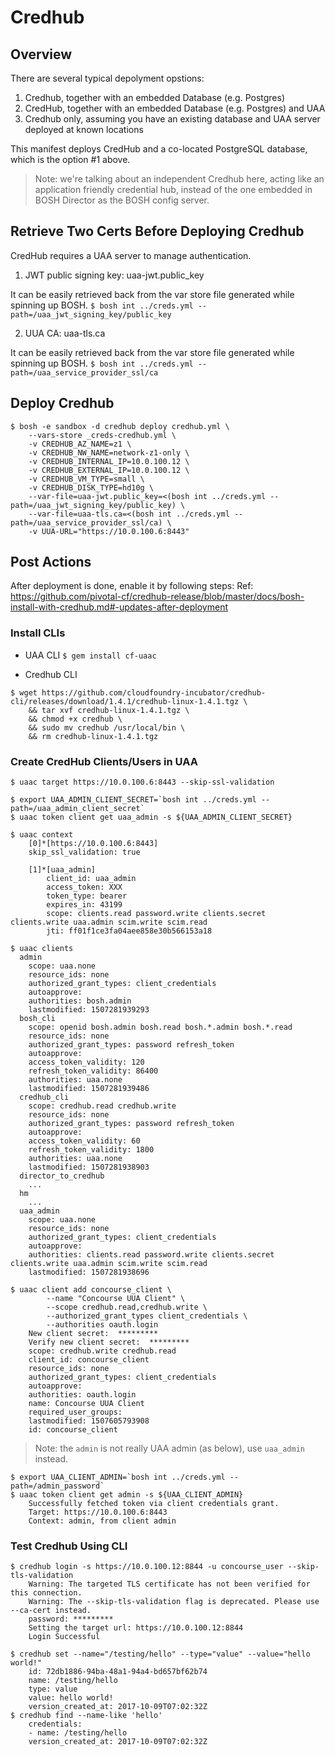 
# Credhub


## Overview

There are several typical depolyment opstions:

1. Credhub, together with an embedded Database (e.g. Postgres)
2. CredHub, together with an embedded Database (e.g. Postgres) and UAA
3. Credhub only, assuming you have an existing database and UAA server deployed at known locations

This manifest deploys CredHub and a co-located PostgreSQL database, which is the option #1 above.

> Note: we're talking about an independent Credhub here, acting like an application friendly credential hub, instead of the one embedded in BOSH Director as the BOSH config server.


## Retrieve Two Certs Before Deploying Credhub

CredHub requires a UAA server to manage authentication.

1. JWT public signing key: uaa-jwt.public_key

It can be easily retrieved back from the var store file generated while spinning up BOSH.
`$ bosh int ../creds.yml --path=/uaa_jwt_signing_key/public_key`

2. UUA CA: uaa-tls.ca

It can be easily retrieved back from the var store file generated while spinning up BOSH.
`$ bosh int ../creds.yml --path=/uaa_service_provider_ssl/ca`


## Deploy Credhub

```
$ bosh -e sandbox -d credhub deploy credhub.yml \
    --vars-store _creds-credhub.yml \
    -v CREDHUB_AZ_NAME=z1 \
    -v CREDHUB_NW_NAME=network-z1-only \
    -v CREDHUB_INTERNAL_IP=10.0.100.12 \
    -v CREDHUB_EXTERNAL_IP=10.0.100.12 \
    -v CREDHUB_VM_TYPE=small \
    -v CREDHUB_DISK_TYPE=hd10g \
    --var-file=uaa-jwt.public_key=<(bosh int ../creds.yml --path=/uaa_jwt_signing_key/public_key) \
    --var-file=uaa-tls.ca=<(bosh int ../creds.yml --path=/uaa_service_provider_ssl/ca) \
    -v UUA-URL="https://10.0.100.6:8443"
```


## Post Actions

After deployment is done, enable it by following steps:
Ref: https://github.com/pivotal-cf/credhub-release/blob/master/docs/bosh-install-with-credhub.md#-updates-after-deployment

### Install CLIs

- UAA CLI
`$ gem install cf-uaac`

- Credhub CLI
```
$ wget https://github.com/cloudfoundry-incubator/credhub-cli/releases/download/1.4.1/credhub-linux-1.4.1.tgz \
    && tar xvf credhub-linux-1.4.1.tgz \
    && chmod +x credhub \
    && sudo mv credhub /usr/local/bin \
    && rm credhub-linux-1.4.1.tgz
```

### Create CredHub Clients/Users in UAA

```
$ uaac target https://10.0.100.6:8443 --skip-ssl-validation

$ export UAA_ADMIN_CLIENT_SECRET=`bosh int ../creds.yml --path=/uaa_admin_client_secret`
$ uaac token client get uaa_admin -s ${UAA_ADMIN_CLIENT_SECRET}

$ uaac context
    [0]*[https://10.0.100.6:8443]
    skip_ssl_validation: true

    [1]*[uaa_admin]
        client_id: uaa_admin
        access_token: XXX
        token_type: bearer
        expires_in: 43199
        scope: clients.read password.write clients.secret clients.write uaa.admin scim.write scim.read
        jti: ff01f1ce3fa04aee858e30b566153a18

$ uaac clients
  admin
    scope: uaa.none
    resource_ids: none
    authorized_grant_types: client_credentials
    autoapprove:
    authorities: bosh.admin
    lastmodified: 1507281939293
  bosh_cli
    scope: openid bosh.admin bosh.read bosh.*.admin bosh.*.read
    resource_ids: none
    authorized_grant_types: password refresh_token
    autoapprove:
    access_token_validity: 120
    refresh_token_validity: 86400
    authorities: uaa.none
    lastmodified: 1507281939486
  credhub_cli
    scope: credhub.read credhub.write
    resource_ids: none
    authorized_grant_types: password refresh_token
    autoapprove:
    access_token_validity: 60
    refresh_token_validity: 1800
    authorities: uaa.none
    lastmodified: 1507281938903
  director_to_credhub
    ...
  hm
    ...
  uaa_admin
    scope: uaa.none
    resource_ids: none
    authorized_grant_types: client_credentials
    autoapprove:
    authorities: clients.read password.write clients.secret clients.write uaa.admin scim.write scim.read
    lastmodified: 1507281938696

$ uaac client add concourse_client \
        --name "Concourse UUA Client" \
        --scope credhub.read,credhub.write \
        --authorized_grant_types client_credentials \
        --authorities oauth.login
    New client secret:  *********
    Verify new client secret:  *********
    scope: credhub.write credhub.read
    client_id: concourse_client
    resource_ids: none
    authorized_grant_types: client_credentials
    autoapprove:
    authorities: oauth.login
    name: Concourse UUA Client
    required_user_groups:
    lastmodified: 1507605793908
    id: concourse_client
```

> Note: the `admin` is not really UAA admin (as below), use `uaa_admin` instead.
```
$ export UAA_CLIENT_ADMIN=`bosh int ../creds.yml --path=/admin_password`
$ uaac token client get admin -s ${UAA_CLIENT_ADMIN}
    Successfully fetched token via client credentials grant.
    Target: https://10.0.100.6:8443
    Context: admin, from client admin
```

### Test Credhub Using CLI

```
$ credhub login -s https://10.0.100.12:8844 -u concourse_user --skip-tls-validation
    Warning: The targeted TLS certificate has not been verified for this connection.
    Warning: The --skip-tls-validation flag is deprecated. Please use --ca-cert instead.
    password: *********
    Setting the target url: https://10.0.100.12:8844
    Login Successful

$ credhub set --name="/testing/hello" --type="value" --value="hello world!"
    id: 72db1886-94ba-48a1-94a4-bd657bf62b74
    name: /testing/hello
    type: value
    value: hello world!
    version_created_at: 2017-10-09T07:02:32Z
$ credhub find --name-like 'hello'
    credentials:
    - name: /testing/hello
    version_created_at: 2017-10-09T07:02:32Z
```